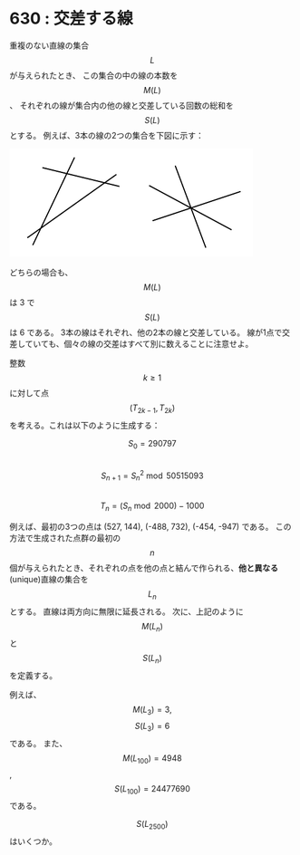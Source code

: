 # 630 : 交差する線

重複のない直線の集合 $$L$$ が与えられたとき、 この集合の中の線の本数を $$M(L)$$、 それぞれの線が集合内の他の線と交差している回数の総和を $$S(L)$$ とする。 例えば、3本の線の2つの集合を下図に示す：

![](<../../.gitbook/assets/image (3).png>)

どちらの場合も、$$M(L)$$ は 3 で $$S(L)$$ は 6 である。 3本の線はそれぞれ、他の2本の線と交差している。 線が1点で交差していても、個々の線の交差はすべて別に数えることに注意せよ。

整数 $$k \geq 1$$ に対して点 $$(T_{2k-1}, T_{2k})$$ を考える。これは以下のように生成する：

$$S_0 = 290797$$\
$$S_{n+1} = {S_n}^2 \bmod 50515093$$\
$$T_n = (S_n \bmod 2000) - 1000$$

例えば、最初の3つの点は (527, 144), (-488, 732), (-454, -947) である。 この方法で生成された点群の最初の $$n$$ 個が与えられたとき、それぞれの点を他の点と結んで作られる、**他と異なる**(unique)直線の集合を $$L_n$$ とする。 直線は両方向に無限に延長される。 次に、上記のように $$M(L_n)$$ と $$S(L_n)$$ を定義する。

例えば、$$M(L_3) = 3,$$ $$S(L_3) = 6$$ である。 また、$$M(L_{100}) = 4948$$, $$S(L_{100}) = 24477690$$ である。

$$S(L_{2500})$$ はいくつか。
